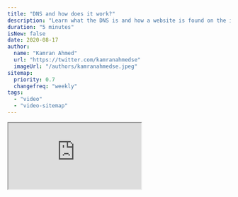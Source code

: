 ```yaml
---
title: "DNS and how does it work?"
description: "Learn what the DNS is and how a website is found on the internet."
duration: "5 minutes"
isNew: false
date: 2020-08-17
author:
  name: "Kamran Ahmed"
  url: "https://twitter.com/kamranahmedse"
  imageUrl: "/authors/kamranahmedse.jpeg"
sitemap:
  priority: 0.7
  changefreq: "weekly"
tags:
  - "video"
  - "video-sitemap"
---
```


<iframe class="w-full aspect-video mb-5" src="https://www.youtube.com/embed/Wj0od2ag5sk" title="DNS and how does it work?"></iframe>